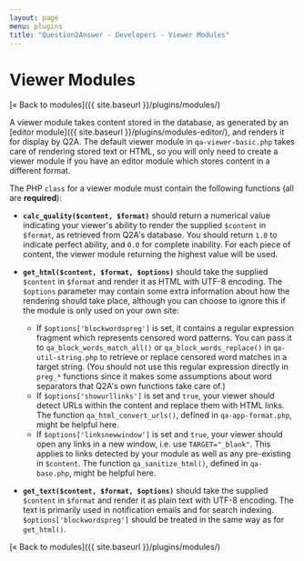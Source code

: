 ```yaml
---
layout: page
menu: plugins
title: "Question2Answer - Developers - Viewer Modules"
---
```


# Viewer Modules

[« Back to modules]({{ site.baseurl }}/plugins/modules/)

A viewer module takes content stored in the database, as generated by an [editor module]({{ site.baseurl }}/plugins/modules-editor/), and renders it for display by Q2A. The default viewer module in `qa-viewer-basic.php` takes care of rendering stored text or HTML, so you will only need to create a viewer module if you have an editor module which stores content in a different format.

The PHP `class` for a viewer module must contain the following functions (all are **required**):

- **`calc_quality($content, $format)`** should return a numerical value indicating your viewer's ability to render the supplied `$content` in `$format`, as retrieved from Q2A's database. You should return `1.0` to indicate perfect ability, and `0.0` for complete inability. For each piece of content, the viewer module returning the highest value will be used.

- **`get_html($content, $format, $options)`** should take the supplied `$content` in `$format` and render it as HTML with UTF-8 encoding. The `$options` parameter may contain some extra information about how the rendering should take place, although you can choose to ignore this if the module is only used on your own site:

    - If `$options['blockwordspreg']` is set, it contains a regular expression fragment which represents censored word patterns. You can pass it to `qa_block_words_match_all()` or `qa_block_words_replace()` in `qa-util-string.php` to retrieve or replace censored word matches in a target string. (You should not use this regular expression directly in `preg_*` functions since it makes some assumptions about word separators that Q2A's own functions take care of.)
    - If `$options['showurllinks']` is set and `true`, your viewer should detect URLs within the content and replace them with HTML links. The function `qa_html_convert_urls()`, defined in `qa-app-format.php`, might be helpful here.
    - If `$options['linksnewwindow']` is set and `true`, your viewer should open any links in a new window, i.e. use `TARGET="_blank"`. This applies to links detected by your module as well as any pre-existing in `$content`. The function `qa_sanitize_html()`, defined in `qa-base.php`, might be helpful here.

- **`get_text($content, $format, $options)`** should take the supplied `$content` in `$format` and render it as plain text with UTF-8 encoding. The text is primarily used in notification emails and for search indexing. `$options['blockwordspreg']` should be treated in the same way as for `get_html()`.

[« Back to modules]({{ site.baseurl }}/plugins/modules/)
